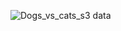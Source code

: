 ![Dogs_vs_cats_s3 data](https://user-images.githubusercontent.com/121497007/216586761-20225930-5812-4875-916e-f042186a4cdb.jpg)
